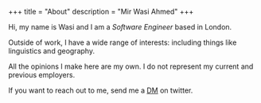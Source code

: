 +++
title = "About"
description = "Mir Wasi Ahmed"
+++

Hi, my name is Wasi and I am a *Software Engineer* based in London.

Outside of work, I have a wide range of interests: including things like linguistics and geography. 

All the opinions I make here are my own. I do not represent my current and previous employers.

If you want to reach out to me, send me a [DM](https://twitter.com/wasiahmed) on twitter.